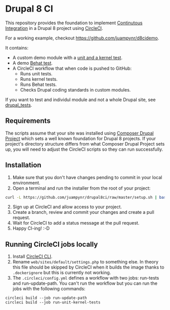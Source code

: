 # Drupal 8 CI

This repository provides the foundation to implement [Continutous Integration](https://en.wikipedia.org/wiki/Continuous_integration) in a Drupal 8
project using [CircleCI](https://circleci.com/).

For a working example, checkout https://github.com/juampynr/d8cidemo.

It contains:

- A custom demo module with a [unit and a kernel test](web/modules/custom/demo_module/tests/src).
- A demo [Behat test](tests).
- A CircleCI workflow that when code is pushed to GitHub:
    * Runs unit tests.
    * Runs kernel tests.
    * Runs Behat tests.
    * Checks Drupal coding standards in custom modules.

If you want to test and individul module and not a whole Drupal site, see
[drupal_tests](https://github.com/deviantintegral/drupal_tests).

## Requirements

The scripts assume that your site was installed using [Composer Drupal Project](https://github.com/drupal-composer/drupal-project)
which sets a well known foundation for Drupal 8 projects. If your project's directory
structure differs from what Composer Drupal Project sets up, you will need to
adjust the CircleCI scripts so they can run successfully.

## Installation

1. Make sure that you don't have changes pending to commit in your local environment.
2. Open a terminal and run the installer from the root of your project:
```bash
curl -L https://github.com/juampynr/drupal8ci/raw/master/setup.sh | bash
```
2. Sign up at CircleCI and allow access to your project.
3. Create a branch, review and commit your changes and create a pull request.
4. Wait for CircleCI to add a status message at the pull request.
5. Happy CI-ing! :-D

## Running CircleCI jobs locally

1. Install [CircleCI CLI](https://circleci.com/docs/2.0/local-jobs/#installing-the-cli-locally).
2. Rename `web/sites/default/settings.php` to something else. In theory this file
   should be skipped by CircleCI when it builds the image thanks to `.dockerignore` but
   this is currently not working.
3. The `.circleci/config.yml` defines a workflow with two jobs: run-tests and run-update-path.
   You can't run the workflow but you can run the jobs with the following commands:

```
circleci build --job run-update-path
circleci build --job run-unit-kernel-tests
```
